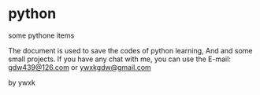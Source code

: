 # python
some pythone items

The document is used to save the codes of python learning, And and some small projects.
If you have any chat with me, you can use the E-mail: gdw439@126.com or ywxkgdw@gmail.com

by ywxk
